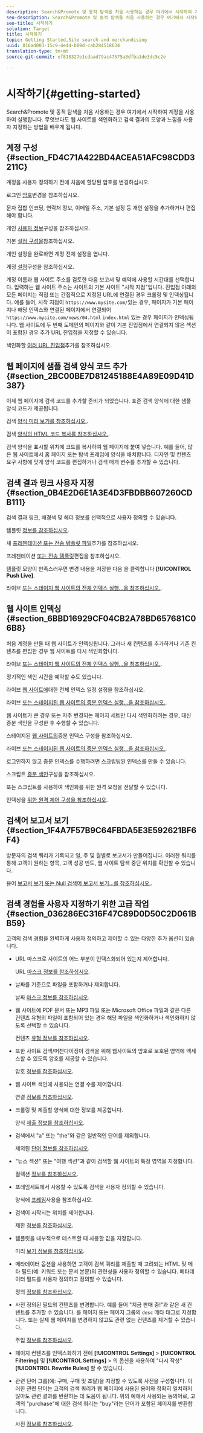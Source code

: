 ```yaml
---
description: Search&Promote 및 동적 탐색을 처음 사용하는 경우 여기에서 시작하여 계정을 사용하여 실행합니다. 무엇보다도 웹 사이트를 색인화하고 검색 결과의 모양과 느낌을 사용자 지정하는 방법을 배우게 됩니다.
seo-description: Search&Promote 및 동적 탐색을 처음 사용하는 경우 여기에서 시작하여 계정을 사용하여 실행합니다. 무엇보다도 웹 사이트를 색인화하고 검색 결과의 모양과 느낌을 사용자 지정하는 방법을 배우게 됩니다.
seo-title: 시작하기
solution: Target
title: 시작하기
topic: Getting Started,Site search and merchandising
uuid: 816ad003-15c9-4e44-b09d-cab284518634
translation-type: tm+mt
source-git-commit: ef818327e1cdaad79ac47575a8dfba1de3dc5c2e

---
```



# 시작하기{#getting-started}

Search&amp;Promote 및 동적 탐색을 처음 사용하는 경우 여기에서 시작하여 계정을 사용하여 실행합니다. 무엇보다도 웹 사이트를 색인화하고 검색 결과의 모양과 느낌을 사용자 지정하는 방법을 배우게 됩니다.

## 계정 구성 {#section_FD4C71A422BD4ACEA51AFC98CDD3211C}

계정을 사용자 정의하기 전에 처음에 할당된 암호를 변경하십시오.

로그인 [암호](c-about-settings-menu/c-about-my-profile-menu.md#task_F5FF13AAD1514FE997C8882D4537C0C9)변경을 참조하십시오.

문자 집합 인코딩, 연락처 정보, 이메일 주소, 기본 설정 등 개인 설정을 추가하거나 편집해야 합니다.

개인 [사용자 정보](c-about-settings-menu/c-about-my-profile-menu.md#task_A11A3BE2527B4204B896E04303B04AA6)구성을 참조하십시오.

기본 [설정 구성을](c-about-settings-menu/c-about-my-profile-menu.md#task_5E06BF565C284C2EBBE18E10A1C4BFBB)참조하십시오.

개인 설정을 완료하면 계정 전체 설정을 엽니다.

계정 [설정](c-about-settings-menu/c-about-account-options-menu.md#task_80A38D0C8E4F453395BD67B81E4B45D9)구성을 참조하십시오.

계정 이름과 웹 사이트 주소를 검토한 다음 보고서 및 예약에 사용할 시간대를 선택합니다. 입력하는 웹 사이트 주소는 사이트의 기본 사이트 &quot;시작 지점&quot;입니다. 진입점 아래의 모든 페이지는 직접 또는 간접적으로 지정된 URL에 연결된 경우 크롤링 및 인덱싱됩니다. 예를 들어, 시작 지점이 `https://www.mysite.com/`있는 경우, 페이지가 기본 페이지나 해당 인덱스와 연결된 페이지에서 연결되어 `https://www.mysite.com/news/04.html` `index.html` 있는 경우 페이지가 인덱싱됩니다. 웹 사이트에 두 번째 도메인의 페이지와 같이 기본 진입점에서 연결되지 않은 섹션이 포함된 경우 추가 URL 진입점을 지정할 수 있습니다.

색인화할 [여러 URL 진입점](c-about-settings-menu/c-about-crawling-menu.md#task_2338A47387D74CFDAC4D4EF4A367ED45)추가를 참조하십시오.

## 웹 페이지에 샘플 검색 양식 코드 추가 {#section_2BC00BE7D81245188E4A89E09D41D387}

이제 웹 페이지에 검색 코드를 추가할 준비가 되었습니다. 표준 검색 양식에 대한 샘플 양식 코드가 제공됩니다.

검색 [양식 미리 보기를 참조하십시오.](c-about-auto-complete.md#task_437B35EFA5424603A08AF8E79E6B4714).

검색 [양식의 HTML 코드 복사를 참조하십시오.](c-about-auto-complete.md#task_A3A01EA800F24C0AA33902387E0362C7).

검색 양식을 표시할 위치에 코드를 복사하여 웹 페이지에 붙여 넣습니다. 예를 들어, 많은 웹 사이트에서 홈 페이지 또는 탐색 프레임에 양식을 배치합니다. 디자인 및 컨텐츠 요구 사항에 맞게 양식 코드를 편집하거나 검색 매개 변수를 추가할 수 있습니다.

## 검색 결과 링크 사용자 지정 {#section_0B4E2D6E1A3E4D3FBDBB607260CDB111}

검색 결과 링크, 배경색 및 헤더 정보를 선택적으로 사용자 정의할 수 있습니다.

템플릿 [정보를 참조하십시오](c-about-design-menu/c-about-templates.md#concept_06EB481B14864E18A8AE2BCD1D6EF0B5).

새 [프레젠테이션 또는 전송 템플릿 파일](c-about-design-menu/c-about-templates.md#task_73199757B6E748CAA604902FF913F012)추가를 참조하십시오.

프레젠테이션 [또는 전송 템플릿](c-about-design-menu/c-about-templates.md#task_800E0E2265C34C028C92FEB5A1243EC3)편집을 참조하십시오.

템플릿 모양이 만족스러우면 변경 내용을 저장한 다음 을 클릭합니다 **[!UICONTROL Push Live]**.

라이브 [또는 스테이지 웹 사이트의 전체 인덱스 실행...을 참조하십시오.](c-about-index-menu/c-about-full-index.md#task_F7FE04D8A1654A7787FCCA31B45EB42D).

## 웹 사이트 인덱싱 {#section_6BBD16929CF04CB2A78BD657681C06B8}

처음 계정을 만들 때 웹 사이트가 인덱싱됩니다. 그러나 새 컨텐츠를 추가하거나 기존 컨텐츠를 편집한 경우 웹 사이트를 다시 색인화합니다.

라이브 [또는 스테이지 웹 사이트의 전체 인덱스 실행...을 참조하십시오.](c-about-index-menu/c-about-full-index.md#task_F7FE04D8A1654A7787FCCA31B45EB42D).

정기적인 색인 시간을 예약할 수도 있습니다.

라이브 [웹 사이트에](c-about-index-menu/c-about-full-index.md#task_6760F3256D004A228B38968DF15421F0)대한 전체 인덱스 일정 설정을 참조하십시오.

라이브 [또는 스테이지된 웹 사이트의 증분 인덱스 실행...을 참조하십시오.](c-about-index-menu/c-about-incremental-index.md#task_9BFB6157F3884B2FAECB7E0E9CA318CB).

웹 사이트가 큰 경우 또는 자주 변경되는 페이지 세트만 다시 색인화하려는 경우, 대신 증분 색인을 구성한 후 수행할 수 있습니다.

스테이지된 [웹 사이트의](c-about-index-menu/c-about-incremental-index.md#task_46A367B0786C4C90BFFA5D3F95FD86C0)증분 인덱스 구성을 참조하십시오.

라이브 [또는 스테이지된 웹 사이트의 증분 인덱스 실행...을 참조하십시오.](c-about-index-menu/c-about-incremental-index.md#task_9BFB6157F3884B2FAECB7E0E9CA318CB).

로그인하지 않고 증분 인덱스를 수행하려면 스크립팅된 인덱스를 만들 수 있습니다.

스크립트 [증분 색인](c-about-index-menu/c-about-scripted-index.md#task_05AE040FE75E40FFAA5E10B6B6D4D255)구성을 참조하십시오.

또는 스크립트를 사용하여 색인화를 위한 원격 요청을 전달할 수 있습니다.

인덱싱을 [위한 원격 제어 구성을 참조하십시오](c-about-index-menu/c-about-remote-control-for-indexing.md#task_57C296258404448DA7A5ADC9B7232391).

## 검색어 보고서 보기 {#section_1F4A7F57B9C64FBDA5E3E592621BF6F4}

방문자의 검색 쿼리가 기록되고 일, 주 및 월별로 보고서가 만들어집니다. 이러한 쿼리를 통해 고객이 원하는 항목, 고객 성공 빈도, 웹 사이트 탐색 중단 위치를 확인할 수 있습니다.

용어 [보고서 보기 또는 Null 검색어 보고서 보기...를 참조하십시오.](c-about-reports-menu/c-about-reports-menu.md#task_53B7ED1582DD4B0E8376546A7AFC789A).

## 검색 경험을 사용자 지정하기 위한 고급 작업 {#section_036286EC316F47C89D0D50C2D061BB59}

고객의 검색 경험을 완벽하게 사용자 정의하고 제어할 수 있는 다양한 추가 옵션이 있습니다.

* URL 마스크로 사이트의 어느 부분이 인덱스화되어 있는지 제어합니다.

   URL [마스크 정보를 참조하십시오](c-about-settings-menu/c-about-crawling-menu.md#concept_8039DFC53FF3410AA494D602F71BA164).
* 날짜를 기준으로 파일을 포함하거나 제외합니다.

   날짜 [마스크 정보를 참조하십시오](c-about-settings-menu/c-about-crawling-menu.md#concept_F4F1F58A646F4A86B8650EC46FDCEF66).
* 웹 사이트에 PDF 문서 또는 MP3 파일 또는 Microsoft Office 파일과 같은 다른 컨텐츠 유형의 파일이 포함되어 있는 경우 해당 파일을 색인화하거나 색인화하지 않도록 선택할 수 있습니다.

   컨텐츠 [유형 정보를 참조하십시오](c-about-settings-menu/c-about-crawling-menu.md#concept_6FEA1355C0374500B4C53090C34A8A07).
* 또한 사이트 검색/머천다이징이 검색을 위해 웹사이트의 암호로 보호된 영역에 액세스할 수 있도록 암호를 제공할 수 있습니다.

   암호 [정보를 참조하십시오](c-about-settings-menu/c-about-crawling-menu.md#concept_3EDBD731725D46B891F834D4472774DC).
* 웹 사이트 색인에 사용되는 연결 수를 제어합니다.

   연결 [정보를 참조하십시오](c-about-settings-menu/c-about-crawling-menu.md#concept_E2F3B7E7521147479E5948A94BB3A40B).
* 크롤링 및 제출할 양식에 대한 정보를 제공합니다.

   양식 [제출 정보를 참조하십시오](c-about-settings-menu/c-about-crawling-menu.md#concept_CADD5D7CF373497DAA6F8564D7BC8502).
* 검색에서 &quot;a&quot; 또는 &quot;the&quot;와 같은 일반적인 단어를 제외합니다.

   제외된 [단어 정보를 참조하십시오](c-about-linguistics-menu/c-about-excluded-words.md#concept_9DB67BD2F0DC43AC88741003D9F39812).
* &quot;뉴스 섹션&quot; 또는 &quot;여행 섹션&quot;과 같이 검색할 웹 사이트의 특정 영역을 지정합니다.

   컬렉션 [정보를 참조하십시오](c-about-settings-menu/c-about-searching-menu.md#concept_62E42ACE53D54EEE9273433B86259127).
* 프레임세트에서 사용할 수 있도록 검색을 사용자 정의할 수 있습니다.

   양식에 [프레임](c-appendices/c-searchforms.md#reference_82CDDDA1E37042E4849EBF7EA05407C5)사용을 참조하십시오.
* 검색이 시작되는 위치를 제어합니다.

   제한 [정보를 참조하십시오](c-about-settings-menu/c-about-searching-menu.md#concept_B5B527E04EBF4E9AB5956EEF881DDBF1).
* 템플릿을 내부적으로 테스트할 때 사용할 값을 지정합니다.

   미리 [보기 정보를 참조하십시오](c-about-settings-menu/c-about-searching-menu.md#concept_DF293FD3B02C467F8842C8C21D62F294).
* 메타데이터 옵션을 사용하면 고객이 검색 쿼리를 제출할 때 고려되는 HTML 및 메타 필드(예: 키워드 또는 문서 본문)의 관련성을 사용자 정의할 수 있습니다. 메타데이터 필드를 사용자 정의하고 정의할 수 있습니다.

   정의 [정보를 참조하십시오](c-about-settings-menu/c-about-metadata-menu.md#concept_AE48035C210145169BE067D396975620).
* 사전 정의된 필드의 컨텐츠를 변경합니다. 예를 들어 &quot;지금 판매 중!&quot;과 같은 새 컨텐트를 추가할 수 있습니다. 를 페이지 또는 페이지 그룹의 `desc` 메타 태그로 지정합니다. 또는 실제 웹 페이지를 변경하지 않고도 관련 없는 컨텐츠를 제거할 수 있습니다.

   주입 [정보를 참조하십시오](c-about-settings-menu/c-about-metadata-menu.md#concept_DA091920671948A0A893A26B3A2FAAE5).

* 페이지 컨텐츠를 인덱스화하기 전에 **[!UICONTROL Settings]** > **[!UICONTROL Filtering]** 및 **[!UICONTROL Settings]** > 의 옵션을 사용하여 &quot;다시 작성&quot; **[!UICONTROL Rewrite Rules]** 할 수 있습니다.

* 관련 단어 그룹(예: 구매, 구매 및 조달)을 지정할 수 있도록 사전을 구성합니다. 이러한 관련 단어는 고객의 검색 쿼리가 웹 페이지에 사용된 용어와 정확히 일치하지 않아도 관련 결과를 반환하는 데 도움이 됩니다. 위의 예에서 사용되는 동의어로, 고객의 &quot;purchase&quot;에 대한 검색 쿼리는 &quot;buy&quot;라는 단어가 포함된 페이지를 반환합니다.

   사전 [정보를 참조하십시오](c-about-linguistics-menu/c-about-dictionaries.md#concept_B8028B71EC8144669614C64578EDB034).

